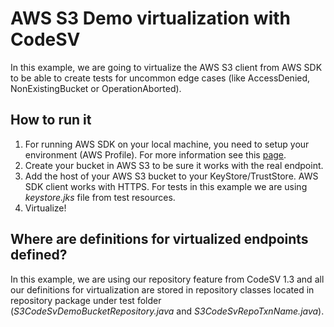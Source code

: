 # AWS S3 Demo virtualization with CodeSV

In this example, we are going to virtualize the AWS S3 client from AWS SDK to be able to create tests for uncommon edge cases (like AccessDenied, NonExistingBucket or OperationAborted).

## How to run it
1. For running AWS SDK on your local machine, you need to setup your environment (AWS Profile). For more information see this [page](https://docs.aws.amazon.com/sdk-for-java/v2/developer-guide/setup-credentials.html).
2. Create your bucket in AWS S3 to be sure it works with the real endpoint.
3. Add the host of your AWS S3 bucket to your KeyStore/TrustStore. AWS SDK client works with HTTPS. For tests in this example we are using _keystore.jks_ file from test resources.
4. Virtualize!

## Where are definitions for virtualized endpoints defined?
In this example, we are using our repository feature from CodeSV 1.3 and all our definitions for virtualization are stored in repository classes located in repository package under test folder (_S3CodeSvDemoBucketRepository.java_ and _S3CodeSvRepoTxnName.java_).